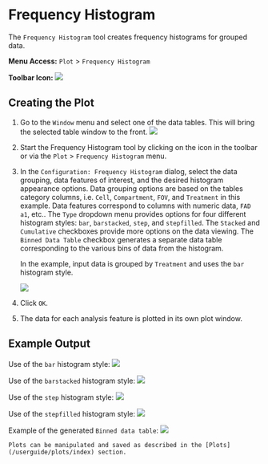 # Frequency Histogram

The `Frequency Histogram` tool creates frequency histograms for grouped data.

**Menu Access:** `Plot` > `Frequency Histogram`

**Toolbar Icon:** ![](/images/analysis/histogram.png)

## Creating the Plot

1. Go to the `Window` menu and select one of the data tables. This will bring the selected table window to the front.
    ![](/images/data/dataframe.png)

2. Start the Frequency Histogram tool by clicking on the icon in the toolbar or via the `Plot` > `Frequency Histogram` menu.

3. In the `Configuration: Frequency Histogram` dialog, select the data grouping, data features of interest, and the desired histogram appearance options. Data grouping options are based on the tables category columns,  i.e. `Cell`, `Compartment`, `FOV`, and `Treatment` in this example. Data features correspond to columns with numeric data, `FAD a1`, etc.. The `Type` dropdown menu provides options for four different histogram styles: `bar`, `barstacked`, `step`, and `stepfilled`. The `Stacked` and `Cumulative` checkboxes provide more options on the data viewing. The `Binned Data Table` checkbox generates a separate data table corresponding to the various bins of data from the histogram.

    In the example, input data is grouped by `Treatment` and uses the `bar` histogram style.  

    ![](/images/analysis/histogram-config.png)

4. Click `OK`.

5. The data for each analysis feature is plotted in its own plot window.

## Example Output

Use of the `bar` histogram style:
![](/images/analysis/histogram-results1.png)

Use of the `barstacked` histogram style:
![](/images/analysis/histogram-results2.png)

Use of the `step` histogram style:
![](/images/analysis/histogram-results3.png)

Use of the `stepfilled` histogram style:
![](/images/analysis/histogram-results4.png)

Example of the generated `Binned data table`:
![](/images/analysis/histogram-results1a.png)

```{note}
Plots can be manipulated and saved as described in the [Plots](/userguide/plots/index) section.
```

